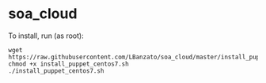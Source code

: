 # soa_cloud

To install, run (as root):
```
wget https://raw.githubusercontent.com/LBanzato/soa_cloud/master/install_puppet_centos7.sh
chmod +x install_puppet_centos7.sh
./install_puppet_centos7.sh
```